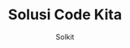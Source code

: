<p align="center">
  <a href="https://solusicodekata.com" target="_blank">
  </a>
</p>

<h1 align="center">Solusi Code Kita</h1>
<p align="center">Solkit</p>

